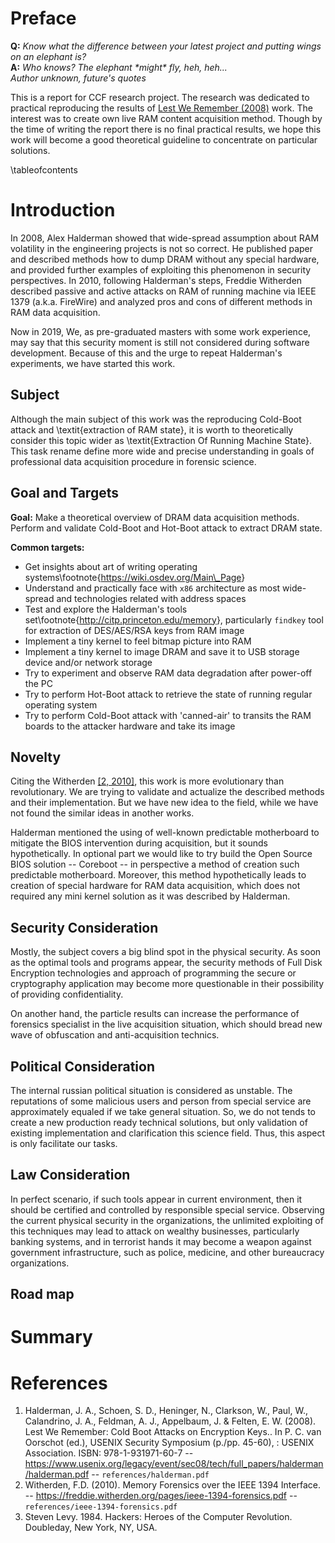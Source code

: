 # Preface

**Q:** *Know what the difference between your latest project and
putting wings on an elephant is?*\
**A:** *Who knows? The elephant \*might\* fly, heh, heh...*\
*Author unknown, future's quotes*

This is a report for CCF research project. The research was dedicated to
practical reproducing the results of
[Lest We Remember (2008)](https://citp.princeton.edu/research/memory/) work.
The interest was to create own live RAM content acquisition method.
Though by the time of writing the report there is no final practical
results, we hope this work will become a good theoretical guideline to concentrate
on particular solutions.

\tableofcontents

# Introduction

In 2008, Alex Halderman showed that wide-spread assumption about RAM volatility
in the engineering projects is not so correct. He published paper and
described methods how to dump DRAM without any special hardware, and provided
further examples of exploiting this phenomenon in security perspectives. In 2010,
following Halderman's steps, Freddie Witherden described passive and active
attacks on RAM of running machine via IEEE 1379 (a.k.a. FireWire) and analyzed
pros and cons of different methods in RAM data acquisition.

Now in 2019, We, as pre-graduated masters with some work experience, may say
that this security moment is still not considered during software development.
Because of this and the urge to repeat Halderman's experiments, we have started
this work.

## Subject

Although the main subject of this work was the reproducing Cold-Boot attack
and \textit{extraction of RAM state}, it is worth to theoretically consider
this topic wider as \textit{Extraction Of Running Machine State}. This task
rename define more wide and precise understanding in goals of
professional data acquisition procedure in forensic science.

## Goal and Targets

**Goal:** Make a theoretical overview of DRAM data acquisition methods.
Perform and validate Cold-Boot and Hot-Boot attack to extract DRAM state.

**Common targets:**

- Get insights about art of writing operating systems\footnote{<https://wiki.osdev.org/Main\_Page>}
- Understand and practically face with `x86` architecture as most wide-spread
and technologies related with address spaces
- Test and explore the Halderman's tools set\footnote{<http://citp.princeton.edu/memory>},
particularly `findkey` tool for extraction of DES/AES/RSA keys from RAM image
- Implement a tiny kernel to feel bitmap picture into RAM
- Implement a tiny kernel to image DRAM and save it to USB storage device
and/or network storage
- Try to experiment and observe RAM data degradation after power-off the PC
- Try to perform Hot-Boot attack to retrieve the state of running
regular operating system
- Try to perform Cold-Boot attack with 'canned-air' to transits the RAM boards
to the attacker hardware and take its image

## Novelty

Citing the Witherden [[2, 2010]](https://freddie.witherden.org/pages/ieee-1394-forensics.pdf),
this work is more evolutionary than revolutionary. We are trying to validate
and actualize the described methods and their implementation. But we have
new idea to the field, while we have not found the similar ideas in another works.

Halderman mentioned the using of well-known predictable motherboard
to mitigate the BIOS intervention during acquisition, but it sounds
hypothetically. In optional part we would like to try build the Open Source BIOS
solution -- Coreboot -- in perspective a method of creation such predictable
motherboard. Moreover, this method hypothetically leads to creation of special
hardware for RAM data acquisition, which does not required any mini kernel solution
as it was described by Halderman.

## Security Consideration

Mostly, the subject covers a big blind spot in the physical security.
As soon as the optimal tools and programs appear, the security methods of
Full Disk Encryption technologies and approach of programming the secure
or cryptography application may become more questionable in their possibility
of providing confidentiality.

On another hand, the particle results can increase the performance
of forensics specialist in the live acquisition situation, which should bread
new wave of obfuscation and anti-acquisition technics.

## Political Consideration

The internal russian political situation is considered as unstable.
The reputations of some malicious users and person from special service are
approximately equaled if we take general situation. So, we do not tends to
create a new production ready technical solutions, but only validation of
existing implementation and clarification this science field. Thus, this aspect
is only facilitate our tasks.

## Law Consideration

In perfect scenario, if such tools appear in current environment,
then it should be certified and controlled by responsible special service.
Observing the current physical security in the organizations, the unlimited
exploiting of this techniques may lead to attack on wealthy businesses,
particularly banking systems, and in terrorist hands it may become a weapon
against government infrastructure, such as police, medicine, and other
bureaucracy organizations.

## Road map



# Summary

# References

1. Halderman, J. A., Schoen, S. D., Heninger, N., Clarkson, W., Paul, W.,
Calandrino, J. A., Feldman, A. J., Appelbaum, J. & Felten, E. W. (2008).
Lest We Remember: Cold Boot Attacks on Encryption Keys..
In P. C. van Oorschot (ed.), USENIX Security Symposium (p./pp. 45-60),
: USENIX Association. ISBN: 978-1-931971-60-7
 -- <https://www.usenix.org/legacy/event/sec08/tech/full_papers/halderman/halderman.pdf>
 -- `references/halderman.pdf`
2. Witherden, F.D. (2010). Memory Forensics over the IEEE 1394 Interface.
-- <https://freddie.witherden.org/pages/ieee-1394-forensics.pdf>
-- `references/ieee-1394-forensics.pdf`
3. Steven Levy. 1984. Hackers: Heroes of the Computer Revolution.
Doubleday, New York, NY, USA.

<!--
3. USB -- Undermining Security Barriers, Andy Davis, `references/BH_US_11-Davis_USB_WP.pdf`
4. Salave, P. (2017). Memory Forensics : Tools Comparison.
-- <https://pdfs.semanticscholar.org/791c/c8805bc1e02192a96e211b7daf6e8cf2799e.pdf>
-- `references/memory-forensics-tools-comparison.pdf`
5.
<https://www.semanticscholar.org/paper/Memory-forensics%3A-The-path-forward-Case-Richard/b358feb9c8f2704aa742ff69ab04d04766468146>
3. TODO: add more, request for help
-->
